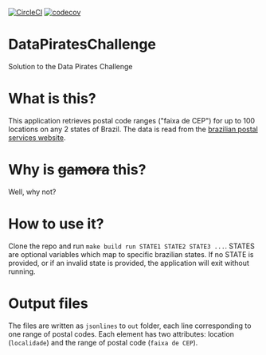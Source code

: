 [![CircleCI](https://circleci.com/gh/JCaye/DataPiratesChallenge/tree/master.svg?style=svg)](https://circleci.com/gh/JCaye/DataPiratesChallenge/tree/master) [![codecov](https://codecov.io/gh/JCaye/DataPiratesChallenge/branch/master/graph/badge.svg)](https://codecov.io/gh/JCaye/DataPiratesChallenge)
# DataPiratesChallenge
Solution to the Data Pirates Challenge

# What is this?
This application retrieves postal code ranges ("faixa de CEP") for up to 100 locations on any 2 states of Brazil. The data is read from the [brazilian postal services website](http://www.buscacep.correios.com.br/sistemas/buscacep/ResultadoBuscaFaixaCEP.cfm).

# Why is <del>gamora</del> this?
Well, why not?

# How to use it?
Clone the repo and run `make build run STATE1 STATE2 STATE3 ...`. STATES are optional variables which map to specific brazilian states. If no STATE is provided, or if an invalid state is provided, the application will exit without running.

# Output files
The files are written as `jsonlines` to `out` folder, each line corresponding to one range of postal codes. Each element has two attributes: location (`localidade`) and the range of postal code (`faixa de CEP`).
